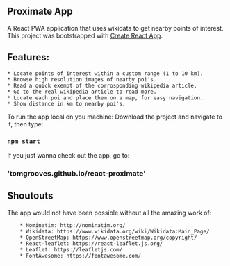 ## Proximate App
A React PWA application that uses wikidata to get nearby points of interest.
This project was bootstrapped with [Create React App](https://github.com/facebook/create-react-app).

## Features:
    * Locate points of interest within a custom range (1 to 10 km).
    * Browse high resolution images of nearby poi's.
    * Read a quick exempt of the corrosponding wikipedia article.
    * Go to the real wikipedia article to read more.
    * Locate each poi and place them on a map, for easy navigation.
    * Show distance in km to nearby poi's.

To run the app local on you machine: 
Download the project and navigate to it, then type:
### `npm start`

If you just wanna check out the app, go to: 
### 'tomgrooves.github.io/react-proximate'

## Shoutouts
The app would not have been possible without all the amazing work of:

        * Nominatim: http://nominatim.org/
        * Wikidata: https://www.wikidata.org/wiki/Wikidata:Main_Page/
        * OpenStreetMap: https://www.openstreetmap.org/copyright/
        * React-leaflet: https://react-leaflet.js.org/
        * Leaflet: https://leafletjs.com/
        * FontAwesome: https://fontawesome.com/